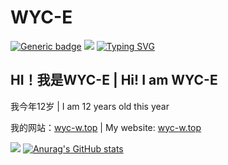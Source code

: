 
# WYC-E
[![Generic badge](https://img.shields.io/badge/MyWebsite-ClickHere-red.svg)](https://wyc-w.top/)
![](https://komarev.com/ghpvc/?username=wyc-e&color=green)
[![Typing SVG](https://readme-typing-svg.demolab.com?font=Fira+Code&pause=1000&width=435&lines=%E4%BD%A0%E5%A5%BD%EF%BC%81%F0%9F%91%8B+%7C+Hello!%F0%9F%91%8B)](https://git.io/typing-svg)


## HI！我是WYC-E | Hi! I am WYC-E

我今年12岁 | I am 12 years old this year

我的网站：[wyc-w.top](http://wyc-w.top "wyc-w.top") | My website: [wyc-w.top](http://wyc-w.top "wyc-w.top")

![](https://raw.githubusercontent.com/WYC-E/WYC-E/main/assets/github-snake.svg)
[![Anurag's GitHub stats](https://github-readme-stats.vercel.app/api?username=wyc-e)](https://github.com/anuraghazra/github-readme-stats)

